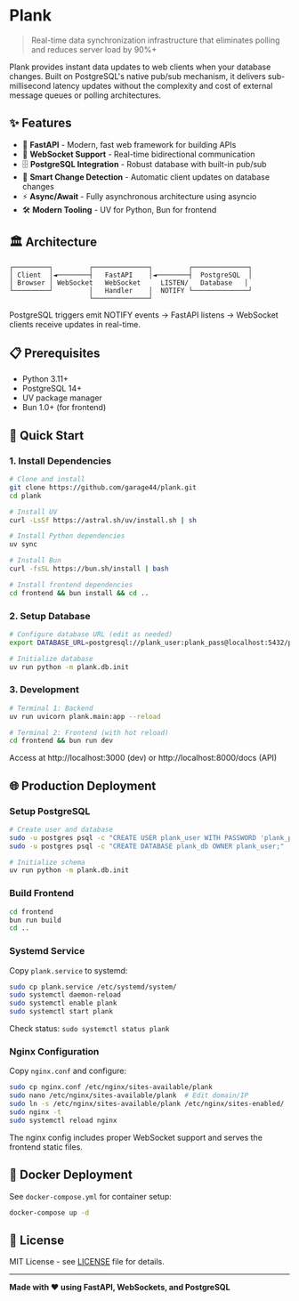 # Plank

> Real-time data synchronization infrastructure that eliminates polling and reduces server load by 90%+

Plank provides instant data updates to web clients when your database changes. Built on PostgreSQL's native pub/sub mechanism, it delivers sub-millisecond latency updates without the complexity and cost of external message queues or polling architectures.

## ✨ Features

- 🚀 **FastAPI** - Modern, fast web framework for building APIs
- 🔌 **WebSocket Support** - Real-time bidirectional communication
- 🗄️ **PostgreSQL Integration** - Robust database with built-in pub/sub
- 📡 **Smart Change Detection** - Automatic client updates on database changes
- ⚡ **Async/Await** - Fully asynchronous architecture using asyncio
- 🛠️ **Modern Tooling** - UV for Python, Bun for frontend

## 🏛️ Architecture

```
┌─────────┐         ┌──────────────┐         ┌──────────────┐
│ Client  │◄────────┤   FastAPI    │◄────────┤  PostgreSQL  │
│ Browser │ WebSocket   WebSocket     LISTEN/   Database   │
└─────────┘         │   Handler    │  NOTIFY └──────────────┘
                    └──────────────┘
```

PostgreSQL triggers emit NOTIFY events → FastAPI listens → WebSocket clients receive updates in real-time.

## 📋 Prerequisites

- Python 3.11+
- PostgreSQL 14+
- UV package manager
- Bun 1.0+ (for frontend)

## 🚀 Quick Start

### 1. Install Dependencies

```bash
# Clone and install
git clone https://github.com/garage44/plank.git
cd plank

# Install UV
curl -LsSf https://astral.sh/uv/install.sh | sh

# Install Python dependencies
uv sync

# Install Bun
curl -fsSL https://bun.sh/install | bash

# Install frontend dependencies
cd frontend && bun install && cd ..
```

### 2. Setup Database

```bash
# Configure database URL (edit as needed)
export DATABASE_URL=postgresql://plank_user:plank_pass@localhost:5432/plank_db

# Initialize database
uv run python -m plank.db.init
```

### 3. Development

```bash
# Terminal 1: Backend
uv run uvicorn plank.main:app --reload

# Terminal 2: Frontend (with hot reload)
cd frontend && bun run dev
```

Access at http://localhost:3000 (dev) or http://localhost:8000/docs (API)

## 🌐 Production Deployment

### Setup PostgreSQL

```bash
# Create user and database
sudo -u postgres psql -c "CREATE USER plank_user WITH PASSWORD 'plank_pass';"
sudo -u postgres psql -c "CREATE DATABASE plank_db OWNER plank_user;"

# Initialize schema
uv run python -m plank.db.init
```

### Build Frontend

```bash
cd frontend
bun run build
cd ..
```

### Systemd Service

Copy `plank.service` to systemd:

```bash
sudo cp plank.service /etc/systemd/system/
sudo systemctl daemon-reload
sudo systemctl enable plank
sudo systemctl start plank
```

Check status: `sudo systemctl status plank`

### Nginx Configuration

Copy `nginx.conf` and configure:

```bash
sudo cp nginx.conf /etc/nginx/sites-available/plank
sudo nano /etc/nginx/sites-available/plank  # Edit domain/IP
sudo ln -s /etc/nginx/sites-available/plank /etc/nginx/sites-enabled/
sudo nginx -t
sudo systemctl reload nginx
```

The nginx config includes proper WebSocket support and serves the frontend static files.

## 🐳 Docker Deployment

See `docker-compose.yml` for container setup:

```bash
docker-compose up -d
```

## 📝 License

MIT License - see [LICENSE](LICENSE) file for details.

---

**Made with ❤️ using FastAPI, WebSockets, and PostgreSQL**
